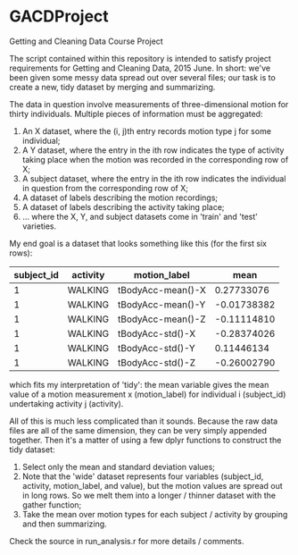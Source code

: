 # GACDProject

Getting and Cleaning Data Course Project

The script contained within this repository is intended to satisfy project 
requirements for Getting and Cleaning Data, 2015 June. In short: we've been
given some messy data spread out over several files; our task is to create a 
new, tidy dataset by merging and summarizing.

The data in question involve measurements of three-dimensional motion for
thirty individuals. Multiple pieces of information must be aggregated:

1. An X dataset, where the (i, j)th entry records motion type j for some
   individual;
2. A Y dataset, where the entry in the ith row indicates the type of activity
   taking place when the motion was recorded in the corresponding row of X;
3. A subject dataset, where the entry in the ith row indicates the individual
   in question from the corresponding row of X;
4. A dataset of labels describing the motion recordings;
5. A dataset of labels describing the activity taking place;
6. ... where the X, Y, and subject datasets come in 'train' and 'test'
   varieties.

My end goal is a dataset that looks something like this (for the first six 
rows):

subject_id | activity | motion_label | mean
---------- | -------- | ------------ | ----
1 | WALKING | tBodyAcc-mean()-X | 0.27733076
1 | WALKING | tBodyAcc-mean()-Y | -0.01738382
1 | WALKING | tBodyAcc-mean()-Z | -0.11114810
1 | WALKING | tBodyAcc-std()-X  | -0.28374026
1 | WALKING | tBodyAcc-std()-Y  |  0.11446134
1 | WALKING | tBodyAcc-std()-Z  | -0.26002790

which fits my interpretation of 'tidy': the mean variable gives the mean value 
of a motion measurement x (motion_label) for individual i (subject_id) 
undertaking activity j (activity).

All of this is much less complicated than it sounds. Because the raw data files
are all of the same dimension, they can be very simply appended together. Then
it's a matter of using a few dplyr functions to construct the tidy dataset:

1. Select only the mean and standard deviation values;
2. Note that the 'wide' dataset represents four variables (subject_id,
   activity, motion_label, and value), but the motion values are spread
   out in long rows. So we melt them into a longer / thinner dataset with
   the gather function;
3. Take the mean over motion types for each subject / activity by grouping
   and then summarizing.

Check the source in run_analysis.r for more details / comments.